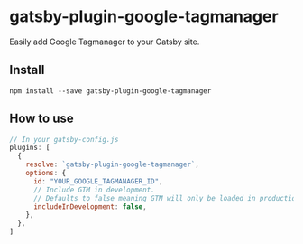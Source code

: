 # gatsby-plugin-google-tagmanager

Easily add Google Tagmanager to your Gatsby site.

## Install

`npm install --save gatsby-plugin-google-tagmanager`

## How to use

```javascript
// In your gatsby-config.js
plugins: [
  {
    resolve: `gatsby-plugin-google-tagmanager`,
    options: {
      id: "YOUR_GOOGLE_TAGMANAGER_ID",
      // Include GTM in development.
      // Defaults to false meaning GTM will only be loaded in production.
      includeInDevelopment: false,
    },
  },
]
```
